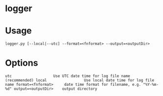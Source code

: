 # logger

# Usage
`
  logger.py [--local|--utc] --format=<fnformat> --output=<outputDir>
`

# Options
`
utc                   Use UTC date time for log file name (recommended)
local                 Use local date time for log file name
format=<fnformat>     date time format for filename, e.g. "%Y-%m-%d"
output=<outputDir>    output directory
`
